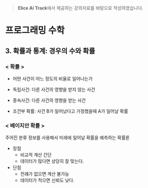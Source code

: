 > **Elice  Ai Track**에서 제공하는 강의자료를 바탕으로 작성하였습니다.  

# 프로그래밍 수학
## 3. 확률과 통계: 경우의 수와 확률

### < 확률 >
* 어떤 사건이 어느 정도의 비율로 일어나는가

* 독립사건: 다른 사건의 영향을 받지 않는 사건

* 종속사건: 다른 사건의 영향을 받는 사건

* 조건부 확률: 사건 B가 일어났다고 가정했을때 A가 일어날 확률

### < 베이지안 확률 >
주어진 분류 정보를 사용해서 미래에 일어날 확률을 예측하는 확률론

* 장점
    * 비교적 계산 간단
    * 데이터가 많다면 상당히 잘 맞는다.
* 단점
    * 전럐가 없으면 계산 불가능
    * 데이터가 적으면 신뢰도 낮다.